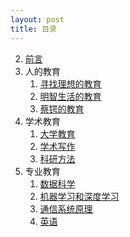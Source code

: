 ```yaml
---
layout: post
title: 目录
---
```


2. [前言](preample)
3. 人的教育
   1. [寻找理想的教育](edu/1-intro/)
   2. [明智生活的教育](edu/2-libra/)
   1. [蔡锷的教育](history/3-caie/)
4. 学术教育
   1. [大学教育](edu/2-university/)
   2. [学术写作](write)
   3. [科研方法](project)
5. 专业教育
   1. [数据科学](ds)
   2. [机器学习和深度学习](ai/dl/)
   3. [通信系统原理](comm)
   2. [英语](english)


<!-- 5. [离散数学](dm) -->

<br/>

<!-- cd /Users/yishuai/Documents/Website/book/book -->
<!-- jekyll serve --trace -->

<!-- cd /Users/yishuai/.gem/ruby/3.1.2/gems/web/webrick-1.7.0 -->
<!-- bundle add webrick -->